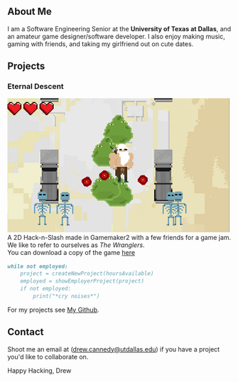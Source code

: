 ## About Me

I am a Software Engineering Senior at the **University of Texas at Dallas**, and an amateur game designer/software developer.
I also enjoy making music, gaming with friends, and taking my girlfriend out on cute dates. 


## Projects

### Eternal Descent
![Eternal-Descent Picture](Eternal-Descent.png)<br>
A 2D Hack-n-Slash made in Gamemaker2 with a few friends for a game jam. <br>
We like to refer to ourselves as *The Wranglers*. <br>
You can download a copy of the game [here](Eternal-Descent.zip)<br>

```markdown
while not employed:
    project = createNewProject(hoursAvailable)
    employed = showEmployerProject(project)
    if not employed:
        print("*cry noises*")
```

For my projects see [My Github](https://github.com/DrewCCannedy/).

## Contact

Shoot me an email at (drew.cannedy@utdallas.edu) if you have a project you'd like to collaborate on.

Happy Hacking, Drew
